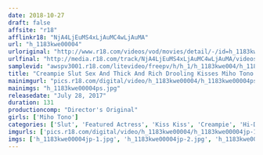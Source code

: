 ```yaml
---
date: 2018-10-27
draft: false
affsite: "r18"
afflinkr18: "NjA4LjEuMS4xLjAuMC4wLjAuMA"
url: "h_1183kwe00004"
urloriginal: "http://www.r18.com/videos/vod/movies/detail/-/id=h_1183kwe00004"
urlfinal: "http://media.r18.com/track/NjA4LjEuMS4xLjAuMC4wLjAuMA/videos/vod/movies/detail/-/id=h_1183kwe00004"
samplevid: "awspv3001.r18.com/litevideo/freepv/h/h_1/h_1183kwe004/h_1183kwe004_dmb_w.mp4"
title: "Creampie Slut Sex And Thick And Rich Drooling Kisses Miho Tono Miho Tono"
mainimgurl: "pics.r18.com/digital/video/h_1183kwe00004/h_1183kwe00004ps.jpg"
mainimgs: "h_1183kwe00004ps.jpg"
releasedate: "July 28, 2017"
duration: 131
productioncomp: "Director's Original"
girls: ['Miho Tono']
categories: ['Slut', 'Featured Actress', 'Kiss Kiss', 'Creampie', 'Hi-Def']
imgurls: ['pics.r18.com/digital/video/h_1183kwe00004/h_1183kwe00004jp-1.jpg', 'pics.r18.com/digital/video/h_1183kwe00004/h_1183kwe00004jp-2.jpg', 'pics.r18.com/digital/video/h_1183kwe00004/h_1183kwe00004jp-3.jpg', 'pics.r18.com/digital/video/h_1183kwe00004/h_1183kwe00004jp-4.jpg', 'pics.r18.com/digital/video/h_1183kwe00004/h_1183kwe00004jp-5.jpg', 'pics.r18.com/digital/video/h_1183kwe00004/h_1183kwe00004jp-6.jpg', 'pics.r18.com/digital/video/h_1183kwe00004/h_1183kwe00004jp-7.jpg', 'pics.r18.com/digital/video/h_1183kwe00004/h_1183kwe00004jp-8.jpg', 'pics.r18.com/digital/video/h_1183kwe00004/h_1183kwe00004jp-9.jpg', 'pics.r18.com/digital/video/h_1183kwe00004/h_1183kwe00004jp-10.jpg', 'pics.r18.com/digital/video/h_1183kwe00004/h_1183kwe00004jp-11.jpg', 'pics.r18.com/digital/video/h_1183kwe00004/h_1183kwe00004jp-12.jpg', 'pics.r18.com/digital/video/h_1183kwe00004/h_1183kwe00004jp-13.jpg', 'pics.r18.com/digital/video/h_1183kwe00004/h_1183kwe00004jp-14.jpg', 'pics.r18.com/digital/video/h_1183kwe00004/h_1183kwe00004jp-15.jpg', 'pics.r18.com/digital/video/h_1183kwe00004/h_1183kwe00004jp-16.jpg', 'pics.r18.com/digital/video/h_1183kwe00004/h_1183kwe00004jp-17.jpg', 'pics.r18.com/digital/video/h_1183kwe00004/h_1183kwe00004jp-18.jpg', 'pics.r18.com/digital/video/h_1183kwe00004/h_1183kwe00004jp-19.jpg', 'pics.r18.com/digital/video/h_1183kwe00004/h_1183kwe00004jp-20.jpg']
imgs: ['h_1183kwe00004jp-1.jpg', 'h_1183kwe00004jp-2.jpg', 'h_1183kwe00004jp-3.jpg', 'h_1183kwe00004jp-4.jpg', 'h_1183kwe00004jp-5.jpg', 'h_1183kwe00004jp-6.jpg', 'h_1183kwe00004jp-7.jpg', 'h_1183kwe00004jp-8.jpg', 'h_1183kwe00004jp-9.jpg', 'h_1183kwe00004jp-10.jpg', 'h_1183kwe00004jp-11.jpg', 'h_1183kwe00004jp-12.jpg', 'h_1183kwe00004jp-13.jpg', 'h_1183kwe00004jp-14.jpg', 'h_1183kwe00004jp-15.jpg', 'h_1183kwe00004jp-16.jpg', 'h_1183kwe00004jp-17.jpg', 'h_1183kwe00004jp-18.jpg', 'h_1183kwe00004jp-19.jpg', 'h_1183kwe00004jp-20.jpg']
---
```

